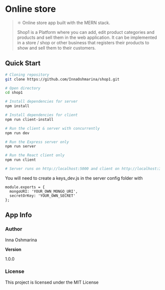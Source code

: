 # Online store

>  ⚛ Online store app built with the MERN stack.
>
> Shop1 is a Platform where you can add, edit product categories and products and sell them in the web application. It can be implemented in a store / shop or other business that registers their products to show and sell them to their customers.

## Quick Start

```bash
# Cloning repository
git clone https://github.com/InnaOshmarina/shop1.git

# Open directory
cd shop1

# Install dependencies for server
npm install

# Install dependencies for client
npm run client-install

# Run the client & server with concurrently
npm run dev

# Run the Express server only
npm run server

# Run the React client only
npm run client

# Server runs on http://localhost:5000 and client on http://localhost:3000
```

You will need to create a keys_dev.js in the server config folder with

```
module.exports = {
  mongoURI: 'YOUR_OWN_MONGO_URI',
  secretOrKey: 'YOUR_OWN_SECRET'
};
```

## App Info

### Author

Inna Oshmarina

**Version**

1.0.0

### License

This project is licensed under the MIT License
